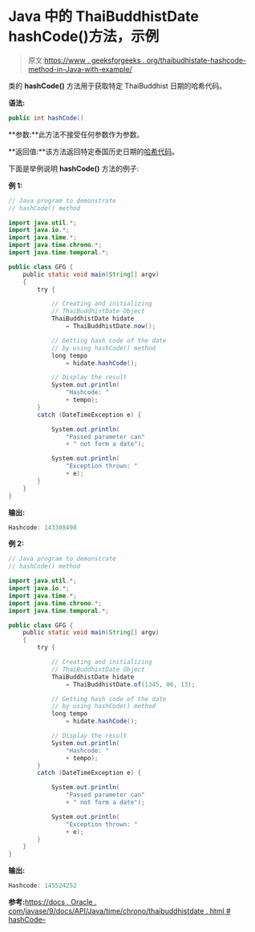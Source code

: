 # Java 中的 ThaiBuddhistDate hashCode()方法，示例

> 原文:[https://www . geeksforgeeks . org/thaibudhistate-hashcode-method-in-Java-with-example/](https://www.geeksforgeeks.org/thaibuddhistdate-hashcode-method-in-java-with-example/)

类的 **hashCode()** 方法用于获取特定 ThaiBuddhist 日期的哈希代码。

**语法:**

```java
public int hashCode()
```

**参数:**此方法不接受任何参数作为参数。

**返回值:**该方法返回特定泰国历史日期的[哈希代码](https://www.geeksforgeeks.org/equals-hashcode-methods-java/)。

下面是举例说明 **hashCode()** 方法的例子:

**例 1:**

```java
// Java program to demonstrate
// hashCode() method

import java.util.*;
import java.io.*;
import java.time.*;
import java.time.chrono.*;
import java.time.temporal.*;

public class GFG {
    public static void main(String[] argv)
    {
        try {

            // Creating and initializing
            // ThaiBuddhistDate Object
            ThaiBuddhistDate hidate
                = ThaiBuddhistDate.now();

            // Getting hash code of the date
            // by using hashCode() method
            long tempo
                = hidate.hashCode();

            // Display the result
            System.out.println(
                "Hashcode: "
                + tempo);
        }
        catch (DateTimeException e) {

            System.out.println(
                "Passed parameter can"
                + " not form a date");

            System.out.println(
                "Exception thrown: "
                + e);
        }
    }
}
```

**输出:**

```java
Hashcode: 143308498

```

**例 2:**

```java
// Java program to demonstrate
// hashCode() method

import java.util.*;
import java.io.*;
import java.time.*;
import java.time.chrono.*;
import java.time.temporal.*;

public class GFG {
    public static void main(String[] argv)
    {
        try {

            // Creating and initializing
            // ThaiBuddhistDate Object
            ThaiBuddhistDate hidate
                = ThaiBuddhistDate.of(1345, 06, 13);

            // Getting hash code of the date
            // by using hashCode() method
            long tempo
                = hidate.hashCode();

            // Display the result
            System.out.println(
                "Hashcode: "
                + tempo);
        }
        catch (DateTimeException e) {

            System.out.println(
                "Passed parameter can"
                + " not form a date");

            System.out.println(
                "Exception thrown: "
                + e);
        }
    }
}
```

**输出:**

```java
Hashcode: 145524252

```

**参考:**[https://docs . Oracle . com/javase/9/docs/API/Java/time/chrono/thaibuddhistdate . html # hashCode–](https://docs.oracle.com/javase/9/docs/api/java/time/chrono/ThaiBuddhistDate.html#hashCode--)